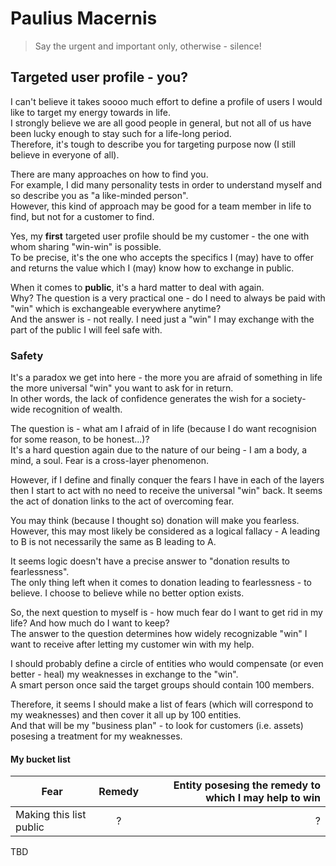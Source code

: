 # Paulius Macernis

> Say the urgent and important only, otherwise - silence!


## Targeted user profile - you?

I can't believe it takes soooo much effort to define a profile of users I would like to target my energy towards in life.  
I strongly believe we are all good people in general, but not all of us have been lucky enough to stay such for a life-long period.  
Therefore, it's tough to describe you for targeting purpose now (I still believe in everyone of all).  

There are many approaches on how to find you.  
For example, I did many personality tests in order to understand myself and so describe you as "a like-minded person".  
However, this kind of approach may be good for a team member in life to find, but not for a customer to find. 

Yes, my **first** targeted user profile should be my customer - the one with whom sharing "win-win" is possible.  
To be precise, it's the one who accepts the specifics I (may) have to offer and returns the value which I (may) know how to exchange in public.  

When it comes to **public**, it's a hard matter to deal with again.  
Why? The question is a very practical one - do I need to always be paid with "win" which is exchangeable everywhere anytime?  
And the answer is - not really. I need just a "win" I may exchange with the part of the public I will feel safe with.  

### Safety  

It's a paradox we get into here - the more you are afraid of something in life the more universal "win" you want to ask for in return.  
In other words, the lack of confidence generates the wish for a society-wide recognition of wealth.  

The question is - what am I afraid of in life (because I do want recognision for some reason, to be honest...)?  
It's a hard question again due to the nature of our being - I am a body, a mind, a soul. Fear is a cross-layer phenomenon.  

However, if I define and finally conquer the fears I have in each of the layers then I start to act with no need to receive the universal "win" back.
It seems the act of donation links to the act of overcoming fear.  

You may think (because I thought so) donation will make you fearless.  
However, this may most likely be considered as a logical fallacy - A leading to B is not necessarily the same as B leading to A.  

It seems logic doesn't have a precise answer to "donation results to fearlessness".  
The only thing left when it comes to donation leading to fearlessness - to believe. I choose to believe while no better option exists.  

So, the next question to myself is - how much fear do I want to get rid in my life? And how much do I want to keep?  
The answer to the question determines how widely recognizable "win" I want to receive after letting my customer win with my help.  

I should probably define a circle of entities who would compensate (or even better - heal) my weaknesses in exchange to the "win".  
A smart person once said the target groups should contain 100 members.  

Therefore, it seems I should make a list of fears (which will correspond to my weaknesses) and then cover it all up by 100 entities.  
And that will be my "business plan" - to look for customers (i.e. assets) posesing a treatment for my weaknesses.  

#### My bucket list

| Fear                    | Remedy        | Entity posesing the remedy to which I may help to win  |
| ----------------------- |:-------------:| ------------------------------------------------------:|
| Making this list public | ?             | ?                                                      |

TBD
